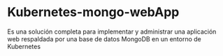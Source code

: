 # Kubernetes-mongo-webApp
Es una solución completa para implementar y administrar una aplicación web respaldada por una base de datos MongoDB en un entorno de Kubernetes
